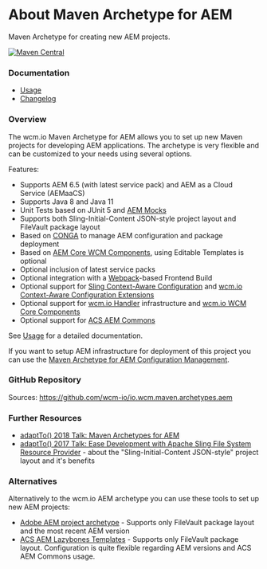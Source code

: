 About Maven Archetype for AEM
=============================

Maven Archetype for creating new AEM projects.

[![Maven Central](https://maven-badges.herokuapp.com/maven-central/io.wcm.maven.archetypes/io.wcm.maven.archetypes.aem/badge.svg)](https://maven-badges.herokuapp.com/maven-central/io.wcm.maven.archetypes/io.wcm.maven.archetypes.aem)


### Documentation

* [Usage][usage]
* [Changelog][changelog]


### Overview

The wcm.io Maven Archetype for AEM allows you to set up new Maven projects for developing AEM applications. The archetype is very flexible and can be customized to your needs using several options.

Features:

* Supports AEM 6.5 (with latest service pack) and AEM as a Cloud Service (AEMaaCS)
* Supports Java 8 and Java 11
* Unit Tests based on JUnit 5 and [AEM Mocks][aem-mock]
* Supports both Sling-Initial-Content JSON-style project layout and FileVault package layout
* Based on [CONGA][conga] to manage AEM configuration and package deployment
* Based on [AEM Core WCM Components][aem-core-wcm-components], using Editable Templates is optional
* Optional inclusion of latest service packs
* Optional integration with a [Webpack][webpack]-based Frontend Build
* Optional support for [Sling Context-Aware Configuration][sling-caconfig] and [wcm.io Context-Aware Configuration Extensions][wcmio-caconfig]
* Optional support for [wcm.io Handler][wcmio-handler] infrastructure and [wcm.io WCM Core Components][wcmio-wcm-core-components]
* Optional support for [ACS AEM Commons][acs-aem-commons]

See [Usage][usage] for a detailed documentation.

If you want to setup AEM infrastructure for deployment of this project you can use the [Maven Archetype for AEM Configuration Management][aem-confmgmt-archetype].


### GitHub Repository

Sources: https://github.com/wcm-io/io.wcm.maven.archetypes.aem


### Further Resources

* [adaptTo() 2018 Talk: Maven Archetypes for AEM][adaptto-talk-2018-aem-archetypes]
* [adaptTo() 2017 Talk: Ease Development with Apache Sling File System Resource Provider][adaptto-talk-2017-fsresource] - about the "Sling-Initial-Content JSON-style" project layout and it's benefits


### Alternatives

Alternatively to the wcm.io AEM archetype you can use these tools to set up new AEM projects:

* [Adobe AEM project archetype][adobe-aem-archetype] - Supports only FileVault package layout and the most recent AEM version
* [ACS AEM Lazybones Templates][acs-aem-lazybones] - Supports only FileVault package layout. Configuration is quite flexible regarding AEM versions and ACS AEM Commons usage.



[usage]: usage.html
[changelog]: changes-report.html
[aem-mock]: https://wcm.io/testing/aem-mock/
[conga]: https://devops.wcm.io/conga
[aem-core-wcm-components]: https://github.com/Adobe-Marketing-Cloud/aem-core-wcm-components
[sling-caconfig]: https://sling.apache.org/documentation/bundles/context-aware-configuration/context-aware-configuration.html
[wcmio-caconfig]: https://wcm.io/caconfig/
[wcmio-handler]: https://wcm.io/handler
[wcmio-wcm-core-components]: https://wcm.io/wcm/core-components/
[acs-aem-commons]: https://adobe-consulting-services.github.io/acs-aem-commons/
[adobe-aem-archetype]: https://github.com/Adobe-Marketing-Cloud/aem-project-archetype
[acs-aem-lazybones]: https://github.com/Adobe-Consulting-Services/lazybones-aem-templates
[aem-confmgmt-archetype]: ../aem-confmgmt/
[adaptto-talk-2018-aem-archetypes]: https://adapt.to/2018/en/schedule/maven-archetypes-for-aem.html
[adaptto-talk-2017-fsresource]: https://adapt.to/2017/en/schedule/ease-development-with-apache-sling-file-system-resource-provider.html
[webpack]: https://webpack.js.org/
